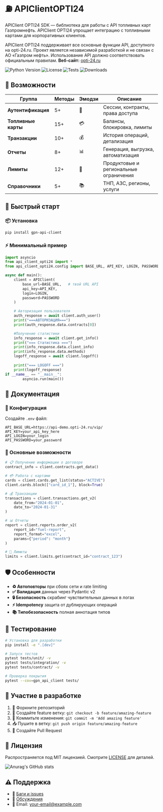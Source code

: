 
# ⛽ APIClientOPTI24
APIClient OPTI24 SDK — библиотека для работы с API топливных карт Газпромнефть. 
APIClient OPTI24 упрощает интеграцию с топливными картами для корпоративных клиентов.

APIClient OPTI24 поддерживает все основные функции API, доступного на opti-24.ru. 
Проект является независимой разработкой и не связан с АО «Газпром нефть». Использование API должно соответствовать официальным правилам.
**Веб-сайт:** [opti-24.ru](https://opti-24.ru)

![Python Version](https://img.shields.io/badge/python-3.9%2B-blue)
![License](https://img.shields.io/badge/license-MIT-green)
![Tests](https://img.shields.io/github/actions/workflow/status/your-username/gpn-api-client/ci.yml)
![Downloads](https://img.shields.io/pypi/dm/gpn-api-client)



## 🚀 Возможности

| Группа | Методы | Эмодзи | Описание |
|--------|--------|--------|----------|
| **Аутентификация** | 5+ | 🔐 | Сессии, контракты, права доступа |
| **Топливные карты** | 15+ | 💳 | Балансы, блокировка, лимиты |
| **Транзакции** | 10+ | 💰 | История операций, детализация |
| **Отчеты** | 8+ | 📊 | Генерация, выгрузка, автоматизация |
| **Лимиты** | 12+ | 🚦 | Продуктовые и региональные ограничения |
| **Справочники** | 5+ | 📚 | ТНП, АЗС, регионы, услуги |


## 🚀 Быстрый старт

### 📦 Установка
```bash
pip install gpn-api-client
```

### ⚡ Минимальный пример
```python
import asyncio
from api_client_opti24 import *
from api_client_opti24.config import BASE_URL, API_KEY, LOGIN, PASSWORD

async def main():
    client = APIClient(
        base_url=BASE_URL,   # твой URL API
        api_key=API_KEY,
        login=LOGIN,
        password=PASSWORD
    )

    # Авторизация пользователя
    auth_response = await client.auth_user()
    print("===АВТОРИЗАЦИЯ===")
    print(auth_response.data.contracts[0])

    #Получение статистики
    info_response = await client.get_info()
    print("=== Cтатистика ===")
    print(info_response.data.client_info)
    print(info_response.data.methods)
    logoff_response = await client.logoff()
    
    print("=== LOGOFF ===")
    print(logoff_response)
if __name__ == "__main__":
        asyncio.run(main())
```

## 📖 Документация

### 🔧 Конфигурация
Создайте `.env` файл:
```env
API_BASE_URL=https://api-demo.opti-24.ru/vip/
API_KEY=your_api_key_here
API_LOGIN=your_login
API_PASSWORD=your_password
```

### 🎯 Основные возможности
```python
# 📋 Получение информации о договоре
contract_info = client.contracts.get_data()

# 💳 Работа с картами
cards = client.cards.get_list(status="ACTIVE")
client.cards.block(["card_id_1"], block=True)

# 💰 Транзакции
transactions = client.transactions.get_v2(
    date_from="2024-01-01", 
    date_to="2024-01-31"
)

# 📊 Отчеты
report = client.reports.order_v2(
    report_id="fuel-report",
    report_format="excel",
    params={"period": "month"}
)

# 🚦 Лимиты
limits = client.limits.get(contract_id="contract_123")
```

## 🛡️ Особенности

- **♻️ Автоповторы** при сбоях сети и rate limiting
- **✅ Валидация** данных через Pydantic v2
- **🔒 Безопасность** скрабинг чувствительных данных в логах
- **⚡ Idempotency** защита от дублирующих операций
- **📚 Типобезопасность** полная аннотация типов

## 🧪 Тестирование

```bash
# Установка для разработки
pip install -e ".[dev]"

# Запуск тестов
pytest tests/unit/ -v
pytest tests/integration/ -v
pytest tests/contract/ -v

# Проверка покрытия
pytest --cov=gpn_api_client tests/
```

## 🤝 Участие в разработке

1. 🍴 Форкните репозиторий
2. 🌿 Создайте feature ветку: `git checkout -b feature/amazing-feature`
3. 💾 Коммитьте изменения: `git commit -m 'Add amazing feature'`
4. 📤 Пушите в ветку: `git push origin feature/amazing-feature`
5. 🔄 Создайте Pull Request

## 📄 Лицензия

Распространяется под MIT лицензией. Смотрите [LICENSE](LICENSE) для деталей.

![Anurag's GitHub stats](https://github-readme-stats.vercel.app/api?username=raspopovaa&show=reviews,discussions_started,discussions_answered,prs_merged,prs_merged_percentage)


## ⚠️ Поддержка

- 🐛 [Баги и issues](https://github.com/your-username/gpn-api-client/issues)
- 💬 [Обсуждения](https://github.com/your-username/gpn-api-client/discussions)
- 📧 Email: your-email@example.com


```

